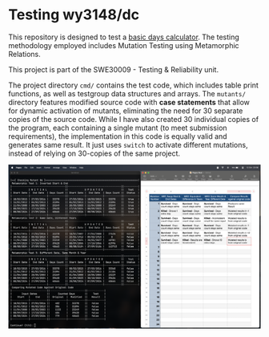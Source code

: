 # Testing wy3148/dc

This repository is designed to test a [basic days calculator](https://github.com/wy3148/dc).
The testing methodology employed includes Mutation Testing using Metamorphic Relations.

This project is part of the SWE30009 - Testing & Reliability unit.

The project directory `cmd/` contains the test code, which includes table print
functions, as well as testgroup data structures and arrays. The `mutants/` directory
features modified source code with **case statements** that allow for dynamic
activation of mutants, eliminating the need for 30 separate copies of the source
code. While I have also created 30 individual copies of the program, each
containing a single mutant (to meet submission requirements), the implementation
in this code is equally valid and generates same result. It just uses `switch`
to activate different mutations, instead of relying on 30-copies of the same
project.

![usecase](./.media/ExampleUse.png)

